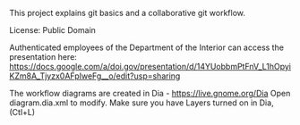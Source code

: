 This project explains git basics and a collaborative git workflow.

License:
Public Domain

Authenticated employees of the Department of the Interior can access the presentation here:
https://docs.google.com/a/doi.gov/presentation/d/14YUobbmPtFnV_L1hOpyiKZm8A_Tjyzx0AFpIweFg__o/edit?usp=sharing

The workflow diagrams are created in Dia - https://live.gnome.org/Dia
Open diagram.dia.xml to modify. Make sure you have Layers turned on in Dia, (Ctl+L)
